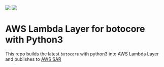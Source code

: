 [![](https://codebuild.ap-northeast-1.amazonaws.com/badges?uuid=eyJlbmNyeXB0ZWREYXRhIjoiQkNQRDFNdksreTI4dFVEc2cxc3Fra3oyMmo4ODFjcElpc3J1OGowR3RXb2s1eVZXWURNbDVoTXRFbjR4TU5hN292NlFLV3pLV0RWZGlGRjVkUW9MRTEwPSIsIml2UGFyYW1ldGVyU3BlYyI6Ing5WmZqOCs1NnQzdCt5NSsiLCJtYXRlcmlhbFNldFNlcmlhbCI6MX0%3D&branch=master)](https://serverlessrepo.aws.amazon.com/applications/arn:aws:serverlessrepo:us-east-1:903779448426:applications~lambda-layer-botocore)
[![](https://img.shields.io/badge/Available-serverless%20app%20repository-blue.svg)](https://serverlessrepo.aws.amazon.com/applications/arn:aws:serverlessrepo:us-east-1:903779448426:applications~lambda-layer-botocore)






# AWS Lambda Layer for botocore with Python3

This repo builds the latest `botocore` with python3 into AWS Lambda Layer and publishes to [AWS SAR](https://serverlessrepo.aws.amazon.com/applications/arn:aws:serverlessrepo:us-east-1:903779448426:applications~lambda-layer-botocore)
